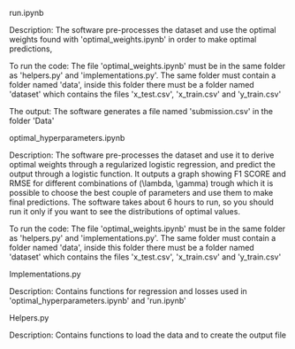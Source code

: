 
run.ipynb

Description:
The software pre-processes the dataset and use the optimal weights found with 'optimal_weights.ipynb' in order to make optimal predictions, 

To run the code:
The file 'optimal_weights.ipynb' must be in the same folder as 'helpers.py' and 'implementations.py'.
The same folder must contain a folder named 'data', inside this folder there must be a folder named 'dataset' which contains the files 'x_test.csv', 'x_train.csv' and 'y_train.csv'

The output:
The software generates a file named 'submission.csv' in the folder 'Data'



optimal_hyperparameters.ipynb

Description:
The software pre-processes the dataset and use it to derive optimal weights through a regularized logistic regression, and predict the output through a logistic function.
It outputs a graph showing F1 SCORE and RMSE for different combinations of (\lambda, \gamma) trough which it is possible to choose the best couple of parameters and use them to make final predictions.
The software takes about 6 hours to run, so you should run it only if you want to see the distributions of optimal values.

To run the code:
The file 'optimal_weights.ipynb' must be in the same folder as 'helpers.py' and 'implementations.py'.
The same folder must contain a folder named 'data', inside this folder there must be a folder named 'dataset' which contains the files 'x_test.csv', 'x_train.csv' and 'y_train.csv'



Implementations.py

Description:
Contains functions for regression and losses used in 'optimal_hyperparameters.ipynb' and 'run.ipynb' 




Helpers.py


Description:
Contains functions to load the data and to create the output file 